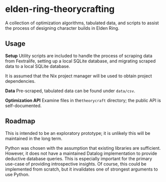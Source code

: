 # elden-ring-theorycrafting
A collection of optimization algorithms, tabulated data, and scripts to assist the process of designing character builds in Elden Ring. 

## Usage
**Setup**
Utility scripts are included to handle the process of scraping data from Fextralife, setting up a local SQLite database, and migrating scraped data to a local SQLite database.  

It is assumed that the Nix project manager will be used to obtain project dependencies.

**Data**
Pre-scraped, tabulated data can be found under `data/csv`.

**Optimization API**
Examine files in the`theorycraft` directory; the public API is self-documented. 

## Roadmap 
This is intended to be an exploratory prototype; it is unlikely this will be maintained in the long term.

Python was chosen with the assumption that existing libraries are sufficient.  However, it does not have a maintained Datalog implementation to provide deductive database queries. This is especially important for the primary use-case of providing introspective insights.  Of course, this could be implemented from scratch, but it invalidates one of strongest arguments to use Python. 


